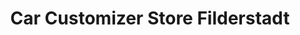 ---
title: "Car Customizer Store Filderstadt"
url: /filderstadt/car-customizer-store-filderstadt/
shop: Autoteile
---